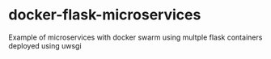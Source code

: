 # docker-flask-microservices
Example of microservices with docker swarm using multple flask containers deployed using uwsgi
